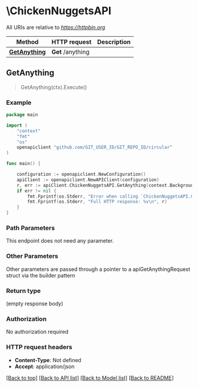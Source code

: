 # \ChickenNuggetsAPI

All URIs are relative to *https://httpbin.org*

Method | HTTP request | Description
------------- | ------------- | -------------
[**GetAnything**](ChickenNuggetsAPI.md#GetAnything) | **Get** /anything | 



## GetAnything

> GetAnything(ctx).Execute()





### Example

```go
package main

import (
	"context"
	"fmt"
	"os"
	openapiclient "github.com/GIT_USER_ID/GIT_REPO_ID/circular"
)

func main() {

	configuration := openapiclient.NewConfiguration()
	apiClient := openapiclient.NewAPIClient(configuration)
	r, err := apiClient.ChickenNuggetsAPI.GetAnything(context.Background()).Execute()
	if err != nil {
		fmt.Fprintf(os.Stderr, "Error when calling `ChickenNuggetsAPI.GetAnything``: %v\n", err)
		fmt.Fprintf(os.Stderr, "Full HTTP response: %v\n", r)
	}
}
```

### Path Parameters

This endpoint does not need any parameter.

### Other Parameters

Other parameters are passed through a pointer to a apiGetAnythingRequest struct via the builder pattern


### Return type

 (empty response body)

### Authorization

No authorization required

### HTTP request headers

- **Content-Type**: Not defined
- **Accept**: application/json

[[Back to top]](#) [[Back to API list]](../README.md#documentation-for-api-endpoints)
[[Back to Model list]](../README.md#documentation-for-models)
[[Back to README]](../README.md)

